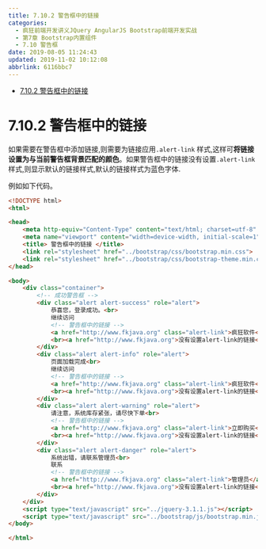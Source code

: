 ```yaml
---
title: 7.10.2 警告框中的链接
categories: 
  - 疯狂前端开发讲义JQuery AngularJS Bootstrap前端开发实战
  - 第7章 Bootstrap内置组件
  - 7.10 警告框
date: 2019-08-05 11:24:43
updated: 2019-11-02 10:12:08
abbrlink: 6116bbc7
---
```

<div id='my_toc'>

- [7.10.2 警告框中的链接](/JavaReadingNotes/6116bbc7/#7-10-2-警告框中的链接)

</div>
<!--more-->
<script>if (navigator.platform.toLowerCase() == 'win32'){document.getElementById('my_toc').style.display = 'none';}</script>

<!--end-->
<!--SSTStart-->
# 7.10.2 警告框中的链接 #
如果需要在警告框中添加链接,则需要为链接应用`.alert-link` 样式,这样可**将链接设置为与当前警告框背景匹配的颜色**。如果警告框中的链接没有设置`.alert-link` 样式,则显示默认的链接样式,默认的链接样式为蓝色字体.
<!--SSTStop-->
例如如下代码。
```html
<!DOCTYPE html>
<html>

<head>
    <meta http-equiv="Content-Type" content="text/html; charset=utf-8" />
    <meta name="viewport" content="width=device-width, initial-scale=1">
    <title> 警告框中的链接 </title>
    <link rel="stylesheet" href="../bootstrap/css/bootstrap.min.css">
    <link rel="stylesheet" href="../bootstrap/css/bootstrap-theme.min.css">
</head>

<body>
    <div class="container">
        <!-- 成功警告框 -->
        <div class="alert alert-success" role="alert">
            恭喜您，登录成功。<br>
            继续访问
            <!-- 警告框中的链接 -->
            <a href="http://www.fkjava.org" class="alert-link">疯狂软件</a>
            <br><a href="http://www.fkjava.org">没有设置alert-link的链接</a>
        </div>
        <div class="alert alert-info" role="alert">
            页面加载完成<br>
            继续访问
            <!-- 警告框中的链接 -->
            <a href="http://www.fkjava.org" class="alert-link">疯狂软件</a>
            <br><a href="http://www.fkjava.org">没有设置alert-link的链接</a>
        </div>
        <div class="alert alert-warning" role="alert">
            请注意，系统库存紧张，请尽快下单<br>
            <!-- 警告框中的链接 -->
            <a href="http://www.fkjava.org" class="alert-link">立即购买</a>
            <br><a href="http://www.fkjava.org">没有设置alert-link的链接</a>
        </div>
        <div class="alert alert-danger" role="alert">
            系统出错，请联系管理员<br>
            联系
            <!-- 警告框中的链接 -->
            <a href="http://www.fkjava.org" class="alert-link">管理员</a>
            <br><a href="http://www.fkjava.org">没有设置alert-link的链接</a>
        </div>
    </div>
    <script type="text/javascript" src="../jquery-3.1.1.js"></script>
    <script type="text/javascript" src="../bootstrap/js/bootstrap.min.js"></script>
</body>

</html>
```

